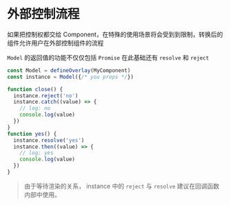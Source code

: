 # 外部控制流程

如果把控制权都交给 Component，在特殊的使用场景将会受到到限制，转换后的组件允许用户在外部控制组件的流程

`Model` 的返回值的功能不仅仅包括 `Promise` 在此基础还有 `resolve` 和 `reject`

```ts
const Model = defineOverlay(MyComponent)
const instance = Model({/* you props */})

function close() {
  instance.reject('no')
  instance.catch((value) => {
    // log: no
    console.log(value)
  })
}
function yes() {
  instance.resolve('yes')
  instance.then((value) => {
    // log: yes
    console.log(value)
  })
}
```

> 由于等待渲染的关系， instance 中的 `reject` 与 `resolve` 建议在回调函数内部中使用。